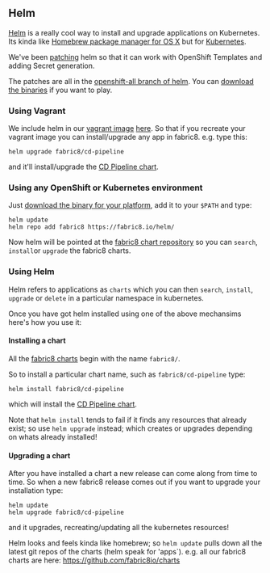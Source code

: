 ## Helm

[Helm](http://helm.sh/) is a really cool way to install and upgrade applications on Kubernetes. Its kinda like [Homebrew package manager for OS X](http://brew.sh/) but for [Kubernetes](http://kubernetes.io/).

We've been [patching](https://github.com/helm/helm/pulls/jstrachan) helm so that it can work with OpenShift Templates and adding Secret generation. 

The patches are all in the [openshift-all branch of helm](https://github.com/fabric8io/helm/tree/openshift-all). You can [download the binaries](https://bintray.com/fabric8io/helm-ci/helm/view#files/) if you want to play.

### Using Vagrant

We include helm in our [vagrant image](getStarted/vagrant.html) [here](https://github.com/fabric8io/fabric8-installer/tree/master/vagrant/openshift). So that if you recreate your vagrant image you can install/upgrade any app in fabric8. e.g. type this:

    helm upgrade fabric8/cd-pipeline

and it'll install/upgrade the [CD Pipeline chart](cdelivery.html).

### Using any OpenShift or Kubernetes environment

Just [download the binary for your platform](https://bintray.com/fabric8io/helm-ci/helm/view#files/), add it to your `$PATH` and type:

    helm update
    helm repo add fabric8 https://fabric8.io/helm/

Now helm will be pointed at the [fabric8 chart repository](https://github.com/fabric8io/charts) so you can `search`, `install`or `upgrade` the fabric8 charts.


### Using Helm

Helm refers to applications as `charts` which you can then `search`, `install`, `upgrade` or `delete` in a particular namespace in kubernetes.

Once you have got helm installed using one of the above mechansims here's how you use it:

#### Installing a chart

All the  [fabric8 charts](https://github.com/fabric8io/charts) begin with the name `fabric8/`. 

So to install a particular chart name, such as `fabric8/cd-pipeline` type:

    helm install fabric8/cd-pipeline

which will install the [CD Pipeline chart](cdelivery.html).

Note that `helm install` tends to fail if it finds any resources that already exist; so use `helm upgrade` instead; which creates or upgrades depending on whats already installed!

#### Upgrading a chart

After you have installed a chart a new release can come along from time to time. So when a new fabric8 release comes out if you want to upgrade your installation type:

    helm update
    helm upgrade fabric8/cd-pipeline

and it upgrades, recreating/updating all the kubernetes resources! 

Helm looks and feels kinda like homebrew; so `helm update` pulls down all the latest git repos of the charts (helm speak for 'apps`). e.g. all our fabric8 charts are here: [https://github.com/fabric8io/charts
](https://github.com/fabric8io/charts)


